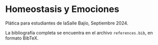 # Homeostasis y Emociones

Plática para estudiantes de laSalle Bajío, Septiembre 2024.

La bibliografía completa se encuentra en el archivo `references.bib`, en formato BibTeX.